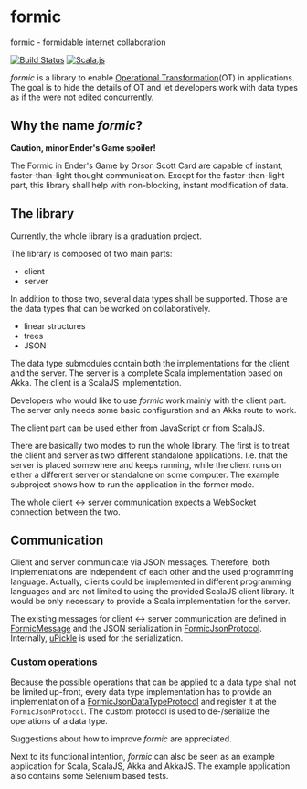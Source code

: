# formic
formic - formidable internet collaboration

[![Build Status](https://travis-ci.org/rbraeunlich/formic.svg?branch=master)](https://travis-ci.org/rbraeunlich/formic) [![Scala.js](https://www.scala-js.org/assets/badges/scalajs-0.6.13.svg)](https://www.scala-js.org)

*formic* is a library to enable [Operational Transformation](https://en.wikipedia.org/wiki/Operational_transformation)(OT) in applications.
The goal is to hide the details of OT and let developers work with data types as if the were not edited concurrently.

## Why the name *formic*?

**Caution, minor Ender's Game spoiler!**

The Formic in Ender's Game by Orson Scott Card are capable of instant, faster-than-light thought communication. Except for the faster-than-light part, this library shall help with non-blocking, instant modification of data.

## The library

Currently, the whole library is a graduation project.

The library is composed of two main parts:
- client
- server

In addition to those two, several data types shall be supported. Those are the data types that can be worked on collaboratively.

- linear structures
- trees
- JSON

The data type submodules contain both the implementations for the client and the server. The server is a complete Scala implementation based on Akka. The client is a ScalaJS implementation.

Developers who would like to use *formic* work mainly with the client part. The server only needs some basic configuration and an Akka route to work.

The client part can be used either from JavaScript or from ScalaJS.

There are basically two modes to run the whole library. The first is to treat the client and server as two different standalone applications. I.e. that the server is placed somewhere and keeps running, while the client runs on either a different server or standalone on some computer.
 The example subproject shows how to run the application in the former mode.
 
 The whole client <-> server communication expects a WebSocket connection between the two.

## Communication

Client and server communicate via JSON messages. Therefore, both implementations are independent of each other and the used programming language. Actually, clients could be implemented in different programming languages and are not limited to using the provided ScalaJS client library.
It would be only necessary to provide a Scala implementation for the server.
 
The existing messages for client <-> server communication are defined in [FormicMessage](https://github.com/rbraeunlich/formic/blob/master/common/shared/src/main/scala/de/tu_berlin/formic/common/message/FormicMessage.scala) and the JSON serialization in [FormicJsonProtocol](https://github.com/rbraeunlich/formic/blob/master/common/shared/src/main/scala/de/tu_berlin/formic/common/json/FormicJsonProtocol.scala).
Internally, [uPickle](http://www.lihaoyi.com/upickle-pprint/upickle/) is used for the serialization.

### Custom operations

Because the possible operations that can be applied to a data type shall not be limited up-front, every data type implementation has to provide an implementation of a [FormicJsonDataTypeProtocol](https://github.com/rbraeunlich/formic/blob/master/common/shared/src/main/scala/de/tu_berlin/formic/common/json/FormicJsonDataTypeProtocol.scala) and register it at the `FormicJsonProtocol`. 
The custom protocol is used to de-/serialize the operations of a data type.
 
 Suggestions about how to improve *formic* are appreciated.
 
 Next to its functional intention, *formic* can also be seen as an example application for Scala, ScalaJS, Akka and AkkaJS.
  The example application also contains some Selenium based tests.